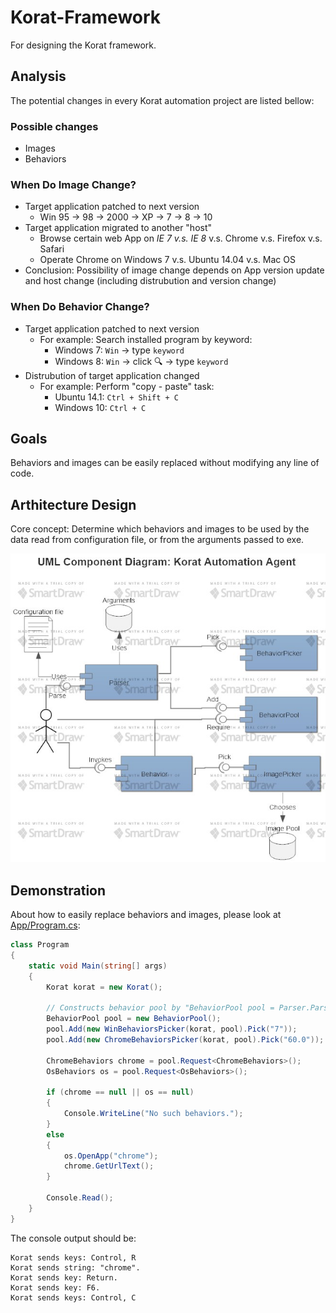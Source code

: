 # Korat-Framework
For designing the Korat framework.

## Analysis
The potential changes in every Korat automation project are listed bellow:

### Possible changes
- Images
- Behaviors

### When Do Image Change?
- Target application patched to next version
  - Win 95 -> 98 -> 2000 -> XP -> 7 -> 8 -> 10
- Target application migrated to another "host"
  - Browse certain web App on *IE 7 v.s. IE 8* v.s. Chrome v.s. Firefox v.s. Safari
  - Operate Chrome on Windows 7 v.s. Ubuntu 14.04 v.s. Mac OS
- Conclusion: Possibility of image change depends on App version update and host change (including distrubution and version change)

### When Do Behavior Change?
- Target application patched to next version
  - For example: Search installed program by keyword:
    - Windows 7: `Win` -> type `keyword`
    - Windows 8: `Win` -> click :mag: -> type `keyword`
- Distrubution of target application changed
  - For example: Perform "copy - paste" task:
    - Ubuntu 14.1: `Ctrl + Shift + C`
    - Windows 10: `Ctrl + C`

## Goals
Behaviors and images can be easily replaced without modifying any line of code.

## Arthitecture Design
Core concept: Determine which behaviors and images to be used by the data read from configuration file, or from the arguments passed to exe.

![Architecture Design](Documents/Korat-Framework-Architecture-Design.jpg)

## Demonstration
About how to easily replace behaviors and images, please look at [App/Program.cs](App/Program.cs):
```csharp
class Program
{
    static void Main(string[] args)
    {
        Korat korat = new Korat();

        // Constructs behavior pool by "BehaviorPool pool = Parser.Parse(args)" in the future.
        BehaviorPool pool = new BehaviorPool();
        pool.Add(new WinBehaviorsPicker(korat, pool).Pick("7"));
        pool.Add(new ChromeBehaviorsPicker(korat, pool).Pick("60.0"));

        ChromeBehaviors chrome = pool.Request<ChromeBehaviors>();
        OsBehaviors os = pool.Request<OsBehaviors>();

        if (chrome == null || os == null)
        {
            Console.WriteLine("No such behaviors.");
        }
        else
        {
            os.OpenApp("chrome");
            chrome.GetUrlText();
        }

        Console.Read();
    }
}
```

The console output should be:
```
Korat sends keys: Control, R
Korat sends string: "chrome".
Korat sends key: Return.
Korat sends key: F6.
Korat sends keys: Control, C
```
